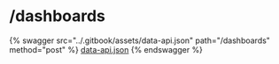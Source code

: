 # /dashboards

{% swagger src="../.gitbook/assets/data-api.json" path="/dashboards" method="post" %}
[data-api.json](../.gitbook/assets/data-api.json)
{% endswagger %}
